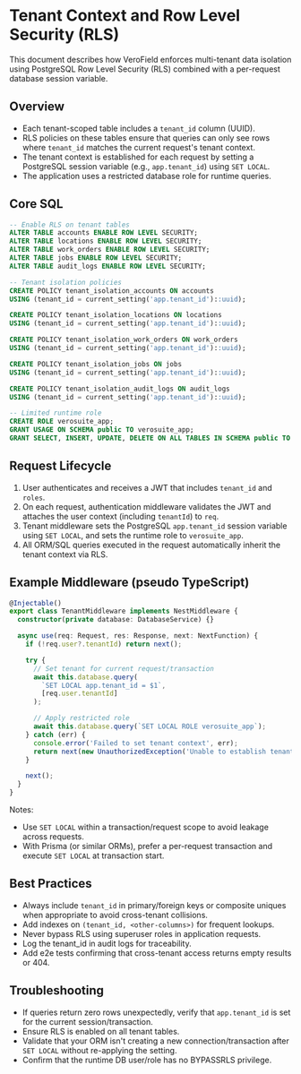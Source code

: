 # Tenant Context and Row Level Security (RLS)

This document describes how VeroField enforces multi-tenant data isolation using PostgreSQL Row Level Security (RLS) combined with a per-request database session variable.

## Overview

- Each tenant-scoped table includes a `tenant_id` column (UUID).
- RLS policies on these tables ensure that queries can only see rows where `tenant_id` matches the current request's tenant context.
- The tenant context is established for each request by setting a PostgreSQL session variable (e.g., `app.tenant_id`) using `SET LOCAL`.
- The application uses a restricted database role for runtime queries.

## Core SQL

```sql
-- Enable RLS on tenant tables
ALTER TABLE accounts ENABLE ROW LEVEL SECURITY;
ALTER TABLE locations ENABLE ROW LEVEL SECURITY;
ALTER TABLE work_orders ENABLE ROW LEVEL SECURITY;
ALTER TABLE jobs ENABLE ROW LEVEL SECURITY;
ALTER TABLE audit_logs ENABLE ROW LEVEL SECURITY;

-- Tenant isolation policies
CREATE POLICY tenant_isolation_accounts ON accounts
USING (tenant_id = current_setting('app.tenant_id')::uuid);

CREATE POLICY tenant_isolation_locations ON locations
USING (tenant_id = current_setting('app.tenant_id')::uuid);

CREATE POLICY tenant_isolation_work_orders ON work_orders
USING (tenant_id = current_setting('app.tenant_id')::uuid);

CREATE POLICY tenant_isolation_jobs ON jobs
USING (tenant_id = current_setting('app.tenant_id')::uuid);

CREATE POLICY tenant_isolation_audit_logs ON audit_logs
USING (tenant_id = current_setting('app.tenant_id')::uuid);

-- Limited runtime role
CREATE ROLE verosuite_app;
GRANT USAGE ON SCHEMA public TO verosuite_app;
GRANT SELECT, INSERT, UPDATE, DELETE ON ALL TABLES IN SCHEMA public TO verosuite_app;
```

## Request Lifecycle

1. User authenticates and receives a JWT that includes `tenant_id` and `roles`.
2. On each request, authentication middleware validates the JWT and attaches the user context (including `tenantId`) to `req`.
3. Tenant middleware sets the PostgreSQL `app.tenant_id` session variable using `SET LOCAL`, and sets the runtime role to `verosuite_app`.
4. All ORM/SQL queries executed in the request automatically inherit the tenant context via RLS.

## Example Middleware (pseudo TypeScript)

```ts
@Injectable()
export class TenantMiddleware implements NestMiddleware {
  constructor(private database: DatabaseService) {}

  async use(req: Request, res: Response, next: NextFunction) {
    if (!req.user?.tenantId) return next();

    try {
      // Set tenant for current request/transaction
      await this.database.query(
        `SET LOCAL app.tenant_id = $1`,
        [req.user.tenantId]
      );

      // Apply restricted role
      await this.database.query(`SET LOCAL ROLE verosuite_app`);
    } catch (err) {
      console.error('Failed to set tenant context', err);
      return next(new UnauthorizedException('Unable to establish tenant context'));
    }

    next();
  }
}
```

Notes:
- Use `SET LOCAL` within a transaction/request scope to avoid leakage across requests.
- With Prisma (or similar ORMs), prefer a per-request transaction and execute `SET LOCAL` at transaction start.

## Best Practices

- Always include `tenant_id` in primary/foreign keys or composite uniques when appropriate to avoid cross-tenant collisions.
- Add indexes on `(tenant_id, <other-columns>)` for frequent lookups.
- Never bypass RLS using superuser roles in application requests.
- Log the tenant_id in audit logs for traceability.
- Add e2e tests confirming that cross-tenant access returns empty results or 404.

## Troubleshooting

- If queries return zero rows unexpectedly, verify that `app.tenant_id` is set for the current session/transaction.
- Ensure RLS is enabled on all tenant tables.
- Validate that your ORM isn't creating a new connection/transaction after `SET LOCAL` without re-applying the setting.
- Confirm that the runtime DB user/role has no BYPASSRLS privilege.
